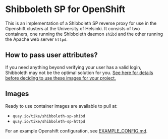 # Shibboleth SP for OpenShift

This is an implementation of a Shibboleth SP reverse proxy for use in the Openshift clusters
at the University of Helsinki. It consists of two containers, one running the Shibboleth daemon
`shibd` and the other running the Apache web server `httpd`.

## How to pass user attributes?

If you need anything beyond verifying your user has a valid login,
Shibboleth may not be the optimal solution for you.
[See here for details before deciding to use these images for your project.](USING_ATTRIBUTES.md)

## Images

Ready to use container images are available to pull at:

* `quay.io/tike/shibboleth-sp-shibd`
* `quay.io/tike/shibboleth-sp-httpd`

For an example Openshift configuration, see [EXAMPLE_CONFIG.md](EXAMPLE_CONFIG.md).
